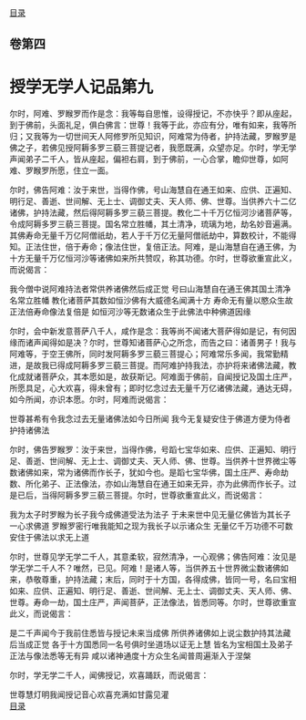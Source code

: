 <div class="menu"><a href="/lotus-sutra/#/table-of-contents">目录</a></div>
<hgroup>
  <h2>卷第四</h2>
  <h1>授学无学人记品第九</h1>
</hgroup>
<p>
  尔时，阿难、罗睺罗而作是念：我等每自思惟，设得授记，不亦快乎？即从座起，到于佛前，头面礼足，俱白佛言：世尊！我等于此，亦应有分，唯有如来，我等所归；又我等为一切世间天人阿修罗所见知识，阿难常为侍者，护持法藏，罗睺罗是佛之子，若佛见授阿耨多罗三藐三菩提记者，我愿既满，众望亦足。尔时，学无学声闻弟子二千人，皆从座起，偏袒右肩，到于佛前，一心合掌，瞻仰世尊，如阿难、罗睺罗所愿，住立一面。
</p>
<p>
  尔时，佛告阿难：汝于来世，当得作佛，号山海慧自在通王如来、应供、正遍知、明行足、善逝、世间解、无上士、调御丈夫、天人师、佛、世尊。当供养六十二亿诸佛，护持法藏，然后得阿耨多罗三藐三菩提。教化二十千万亿恒河沙诸菩萨等，令成阿耨多罗三藐三菩提。国名常立胜幡，其土清净，琉璃为地，劫名妙音遍满。其佛寿命无量千万亿阿僧祇劫，若人于千万亿无量阿僧祇劫中，算数校计，不能得知。正法住世，倍于寿命；像法住世，复倍正法。阿难，是山海慧自在通王佛，为十方无量千万亿恒河沙等诸佛如来所共赞叹，称其功德。尔时，世尊欲重宣此义，而说偈言：
</p>
<div class="commentary">
  <span>我今僧中说</span
  ><span>阿难持法者</span
  ><span>常供养诸佛</span
  ><span>然后成正觉</span>
  <span>号曰山海慧</span
  ><span>自在通王佛</span
  ><span>其国土清净</span
  ><span>名常立胜幡</span>
  <span>教化诸菩萨</span
  ><span>其数如恒沙</span
  ><span>佛有大威德</span
  ><span>名闻满十方</span>
  <span>寿命无有量</span
  ><span>以愍众生故</span
  ><span>正法倍寿命</span
  ><span>像法复倍是</span>
  <span>如恒河沙等</span
  ><span>无数诸众生</span
  ><span>于此佛法中</span
  ><span>种佛道因缘</span>
</div>
<p>
  尔时，会中新发意菩萨八千人，咸作是念：我等尚不闻诸大菩萨得如是记，有何因缘而诸声闻得如是决？尔时，世尊知诸菩萨心之所念，而告之曰：诸善男子！我与阿难等，于空王佛所，同时发阿耨多罗三藐三菩提心；阿难常乐多闻，我常勤精进，是故我已得成阿耨多罗三藐三菩提。而阿难护持我法，亦护将来诸佛法藏，教化成就诸菩萨众，其本愿如是，故获斯记。阿难面于佛前，自闻授记及国土庄严，所愿具足，心大欢喜，得未曾有；即时忆念过去无量千万亿诸佛法藏，通达无碍，如今所闻，亦识本愿。尔时，阿难而说偈言：
</p>
<div class="commentary">
  <span>世尊甚希有</span
  ><span>令我念过去</span
  ><span>无量诸佛法</span
  ><span>如今日所闻</span>
  <span>我今无复疑</span
  ><span>安住于佛道</span
  ><span>方便为侍者</span
  ><span>护持诸佛法</span>
</div>
<p>
  尔时，佛告罗睺罗：汝于来世，当得作佛，号蹈七宝华如来、应供、正遍知、明行足、善逝、世间解、无上士、调御丈夫、天人师、佛、世尊。当供养十世界微尘等数诸佛如来，常为诸佛而作长子，犹如今也。是蹈七宝华佛，国土庄严、寿命劫数、所化弟子、正法像法，亦如山海慧自在通王如来无异，亦为此佛而作长子。过是已后，当得阿耨多罗三藐三菩提。尔时，世尊欲重宣此义，而说偈言：
</p>
<div class="commentary">
  <span>我为太子时</span
  ><span>罗睺为长子</span
  ><span>我今成佛道</span
  ><span>受法为法子</span>
  <span>于未来世中</span
  ><span>见无量亿佛</span
  ><span>皆为其长子</span
  ><span>一心求佛道</span>
  <span>罗睺罗密行</span
  ><span>唯我能知之</span
  ><span>现为我长子</span
  ><span>以示诸众生</span>
  <span>无量亿千万</span
  ><span>功德不可数</span
  ><span>安住于佛法</span
  ><span>以求无上道</span>
</div>
<p>
  尔时，世尊见学无学二千人，其意柔软，寂然清净，一心观佛；佛告阿难：汝见是学无学二千人不？唯然，已见。阿难！是诸人等，当供养五十世界微尘数诸佛如来，恭敬尊重，护持法藏；末后，同时于十方国，各得成佛，皆同一号，名曰宝相如来、应供、正遍知、明行足、善逝、世间解、无上士、调御丈夫、天人师、佛、世尊。寿命一劫，国土庄严，声闻菩萨，正法像法，皆悉同等。尔时，世尊欲重宣此义，而说偈言：
</p>
<div class="commentary">
  <span>是二千声闻</span
  ><span>今于我前住</span
  ><span>悉皆与授记</span
  ><span>未来当成佛</span>
  <span>所供养诸佛</span
  ><span>如上说尘数</span
  ><span>护持其法藏</span
  ><span>后当成正觉</span>
  <span>各于十方国</span
  ><span>悉同一名号</span
  ><span>俱时坐道场</span
  ><span>以证无上慧</span>
  <span>皆名为宝相</span
  ><span>国土及弟子</span
  ><span>正法与像法</span
  ><span>悉等无有异</span>
  <span>咸以诸神通</span
  ><span>度十方众生</span
  ><span>名闻普周遍</span
  ><span>渐入于涅槃</span>
</div>
<p>
  尔时，学无学二千人，闻佛授记，欢喜踊跃，而说偈言：
</p>
<div class="commentary">
  <span>世尊慧灯明</span
  ><span>我闻授记音</span
  ><span>心欢喜充满</span
  ><span>如甘露见灌</span>
</div>
<div class="menu"><a href="/lotus-sutra/#/table-of-contents">目录</a></div>
